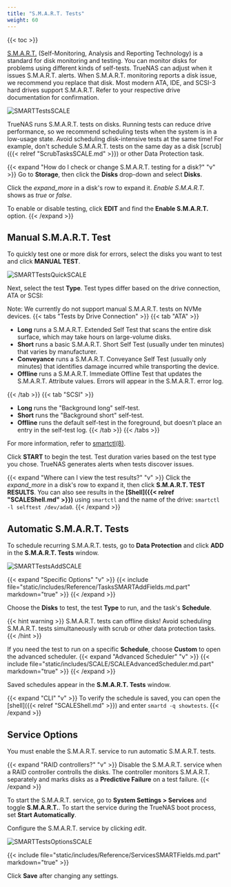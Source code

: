 ```yaml
---
title: "S.M.A.R.T. Tests"
weight: 60
---
```


{{< toc >}}

[S.M.A.R.T.](https://en.wikipedia.org/wiki/S.M.A.R.T.) (Self-Monitoring, Analysis and Reporting Technology) is a standard for disk monitoring and testing.
You can monitor disks for problems using different kinds of self-tests.
TrueNAS can adjust when it issues S.M.A.R.T. alerts.
When S.M.A.R.T. monitoring reports a disk issue, we recommend you replace that disk.
Most modern ATA, IDE, and SCSI-3 hard drives support S.M.A.R.T.
Refer to your respective drive documentation for confirmation.

![SMARTTestsSCALE](/images/SCALE/SMARTTestsSCALE.png "S.M.A.R.T. Tests")

TrueNAS runs S.M.A.R.T. tests on disks.
Running tests can reduce drive performance, so we recommend scheduling tests when the system is in a low-usage state.
Avoid scheduling disk-intensive tests at the same time!
For example, don't schedule S.M.A.R.T. tests on the same day as a disk [scrub]({{< relref "ScrubTasksSCALE.md" >}}) or other Data Protection task.

{{< expand "How do I check or change S.M.A.R.T. testing for a disk?" "v" >}}
Go to **Storage**, then click the **Disks** drop-down and select **Disks**.

Click the <i class="material-icons" aria-hidden="true">expand_more</i> in a disk's row to expand it.
*Enable S.M.A.R.T.* shows as *true* or *false*.

To enable or disable testing, click **EDIT** and find the **Enable S.M.A.R.T.** option.
{{< /expand >}}

## Manual S.M.A.R.T. Test

To quickly test one or more disk for errors, select the disks you want to test and click **MANUAL TEST**.

![SMARTTestsQuickSCALE](/images/SCALE/SMARTTestsQuickSCALE.png "Manual Test Options")

Next, select the test **Type**.
Test types differ based on the drive connection, ATA or SCSI:

Note: We currently do not support manual S.M.A.R.T. tests on NVMe devices.
{{< tabs "Tests by Drive Connection" >}}
{{< tab "ATA" >}}
* **Long** runs a S.M.A.R.T. Extended Self Test that scans the entire disk surface, which may take hours on large-volume disks.
* **Short** runs a basic S.M.A.R.T. Short Self Test (usually under ten minutes) that varies by manufacturer.
* **Conveyance** runs a S.M.A.R.T. Conveyance Self Test (usually only minutes) that identifies damage incurred while transporting the device.
* **Offline** runs a S.M.A.R.T. Immediate Offline Test that updates the S.M.A.R.T. Attribute values. Errors will appear in the S.M.A.R.T. error log.

{{< /tab >}}
{{< tab "SCSI" >}}
* **Long** runs the "Background long" self-test.
* **Short** runs the "Background short" self-test.
* **Offline** runs the default self-test in the foreground, but doesn't place an entry in the self-test log.
{{< /tab >}}
{{< /tabs >}}

For more information, refer to [smartctl(8)](https://www.unix.com/man-page/suse/8/smartctl/).

Click **START** to begin the test.
Test duration varies based on the test type you chose.
TrueNAS generates alerts when tests discover issues.

{{< expand "Where can I view the test results?" "v" >}}
Click the <i class="material-icons" aria-hidden="true">expand_more</i> in a disk's row to expand it, then click **S.M.A.R.T. TEST RESULTS**.
You can also see results in the **[Shell]({{< relref "SCALEShell.md" >}})** using `smartctl` and the name of the drive: `smartctl -l selftest /dev/ada0`.
{{< /expand >}}

## Automatic S.M.A.R.T. Tests

To schedule recurring S.M.A.R.T. tests, go to **Data Protection** and click **ADD** in the **S.M.A.R.T. Tests** window.

![SMARTTestsAddSCALE](/images/SCALE/SMARTTestsAddSCALE.png "Add recurring S.M.A.R.T. test")

{{< expand "Specific Options" "v" >}}
{{< include file="static/includes/Reference/TasksSMARTAddFields.md.part" markdown="true" >}}
{{< /expand >}}

Choose the **Disks** to test, the test **Type** to run, and the task's **Schedule**.

{{< hint warning >}}
S.M.A.R.T. tests can offline disks! Avoid scheduling S.M.A.R.T. tests simultaneously with scrub or other data protection tasks.
{{< /hint >}}

If you need the test to run on a specific **Schedule**, choose **Custom** to open the advanced scheduler.
{{< expand "Advanced Scheduler" "v" >}}
{{< include file="static/includes/SCALE/SCALEAdvancedScheduler.md.part" markdown="true" >}}
{{< /expand >}}

Saved schedules appear in the **S.M.A.R.T. Tests** window.

{{< expand "CLI" "v" >}}
To verify the schedule is saved, you can open the [shell]({{< relref "SCALEShell.md" >}}) and enter `smartd -q showtests`.
{{< /expand >}}

## Service Options

You must enable the S.M.A.R.T. service to run automatic S.M.A.R.T. tests.

{{< expand "RAID controllers?" "v" >}}
Disable the S.M.A.R.T. service when a RAID controller controlls the disks.
The controller monitors S.M.A.R.T. separately and marks disks as a **Predictive Failure** on a test failure.
{{< /expand >}}

To start the S.M.A.R.T. service, go to **System Settings > Services** and toggle **S.M.A.R.T.**.
To start the service during the TrueNAS boot process, set **Start Automatically**.

Configure the S.M.A.R.T. service by clicking <i class="material-icons" aria-hidden="true" title="Configure">edit</i>.

![SMARTTestsOptionsSCALE](/images/SCALE/SMARTTestsOptionsSCALE.png "Services SMART Options")

{{< include file="static/includes/Reference/ServicesSMARTFields.md.part" markdown="true" >}}

Click **Save** after changing any settings.
